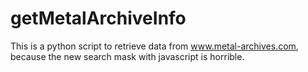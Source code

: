 # getMetalArchiveInfo

This is a python script to retrieve data from www.metal-archives.com, because the new search mask with javascript is horrible.
